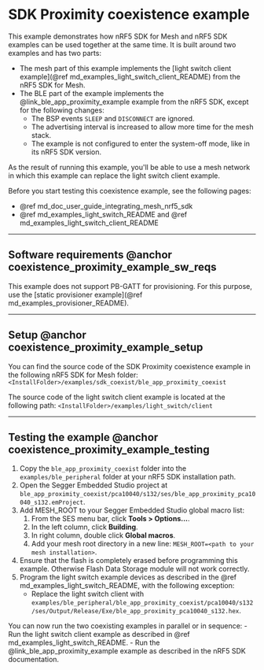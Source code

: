 # SDK Proximity coexistence example

This example demonstrates how nRF5 SDK for Mesh and nRF5 SDK examples can be used together
at the same time. It is built around two examples and has two parts:
- The mesh part of this example implements the
[light switch client example](@ref md_examples_light_switch_client_README) from
the nRF5 SDK for Mesh.
- The BLE part of the example implements the @link_ble_app_proximity_example example from the nRF5 SDK,
except for the following changes:
    - The BSP events `SLEEP` and `DISCONNECT` are ignored.
    - The advertising interval is increased to allow more time for the mesh stack.
    - The example is not configured to enter the system-off mode, like in its nRF5 SDK version.

As the result of running this example, you'll be able to use a mesh network
in which this example can replace the light switch client example.

Before you start testing this coexistence example, see the following pages:
- @ref md_doc_user_guide_integrating_mesh_nrf5_sdk
- @ref md_examples_light_switch_README and @ref md_examples_light_switch_client_README


---

## Software requirements @anchor coexistence_proximity_example_sw_reqs

This example does not support PB-GATT for provisioning.
For this purpose, use the [static provisioner example](@ref md_examples_provisioner_README).

---

## Setup @anchor coexistence_proximity_example_setup

You can find the source code of the SDK Proximity coexistence example
in the following nRF5 SDK for Mesh folder: `<InstallFolder>/examples/sdk_coexist/ble_app_proximity_coexist`

The source code of the light switch client example is located
at the following path: `<InstallFolder>/examples/light_switch/client`

---

## Testing the example @anchor coexistence_proximity_example_testing

1. Copy the `ble_app_proximity_coexist` folder into the `examples/ble_peripheral` folder
at your nRF5 SDK installation path.
2. Open the Segger Embedded Studio project at `ble_app_proximity_coexist/pca10040/s132/ses/ble_app_proximity_pca10040_s132.emProject`.
3. Add MESH_ROOT to your Segger Embedded Studio global macro list:
    1. From the SES menu bar, click **Tools > Options...**.
    2. In the left column, click **Building**.
    3. In right column, double click **Global macros**.
    4. Add your mesh root directory in a new line: `MESH_ROOT=<path to your mesh installation>`.
4. Ensure that the flash is completely erased before programming this example.
Otherwise Flash Data Storage module will not work correctly.
5. Program the light switch example devices as described in the @ref md_examples_light_switch_README,
with the following exception:
    - Replace the light switch client with `examples/ble_peripheral/ble_app_proximity_coexist/pca10040/s132/ses/Output/Release/Exe/ble_app_proximity_pca10040_s132.hex`.


You can now run the two coexisting examples in parallel or in sequence:
    - Run the light switch client example as described in @ref md_examples_light_switch_README.
    - Run the @link_ble_app_proximity_example example as described in the nRF5 SDK documentation.
